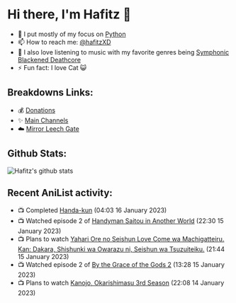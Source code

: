 # Hi there, I'm Hafitz 👋
- 🐍 I put mostly of my focus on [Python](https://python.org)
- 📫 How to reach me: [@hafitzXD](https://t.me/hafitzXD)
- 🎵 I also love listening to music with my favorite genres being [Symphonic Blackened Deathcore](https://youtu.be/qyYmS_iBcy4)
- ⚡ Fun fact: I love Cat 😺

## Breakdowns Links:
- 💰 [Donations](https://t.me/TheBreakdowns/2)
- ✨ [Main Channels](https://t.me/TheBreakdowns)
- ☁️ [Mirror Leech Gate](https://t.me/BreakdownsGate)

## Github Stats:
![Hafitz's github stats](https://github-readme-stats.vercel.app/api?username=breakdowns&show_icons=true&count_private=true&bg_color=00000000&text_color=777)

## Recent AniList activity:
<!-- ANILIST_ACTIVITY:start -->

-   📺 Completed [Handa-kun](https://anilist.co/anime/21626) (04:03 16 January 2023)
-   📺 Watched episode 2 of [Handyman Saitou in Another World](https://anilist.co/anime/144092) (22:30 15 January 2023)
-   📺 Plans to watch [Yahari Ore no Seishun Love Come wa Machigatteiru. Kan: Dakara, Shishunki wa Owarazu ni, Seishun wa Tsuzuiteiku.](https://anilist.co/anime/128643) (21:44 15 January 2023)
-   📺 Watched episode 2 of [By the Grace of the Gods 2](https://anilist.co/anime/135102) (13:28 15 January 2023)
-   📺 Plans to watch [Kanojo, Okarishimasu 3rd Season](https://anilist.co/anime/154745) (22:08 14 January 2023)

<!-- ANILIST_ACTIVITY:end -->
